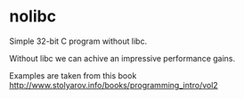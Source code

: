 # nolibc
Simple 32-bit C program without libc.

Without libc we can achive an impressive performance gains.

Examples are taken from this book http://www.stolyarov.info/books/programming_intro/vol2
